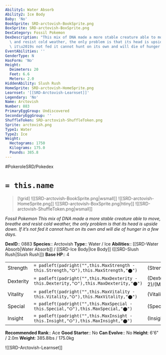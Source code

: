 ```yaml
---
Ability1: Water Absorb
Ability2: Ice Body
Baby: 'No'
BookSprite: SRD-arctovish-BookSprite.png
BoxSprite: SRD-arctovish-BoxSprite.png
DexCategory: Fossil Pokemon
DexDescription: "This mix of DNA made a more stable creature able to move, breathe\
  \ and resist cold weather, the only problem is that its head is upside down. If\
  \ it\u2019s not fed it cannot hunt on its own and will die of hunger in a few days."
EventAbilities: ''
GenderType: N
HasForm: 'No'
Height:
  Deimeters: 20
  Feet: 6.6
  Meters: 2.0
HiddenAbility: Slush Rush
HomeSprite: SRD-arctovish-HomeSprite.png
Learnset: '[[SRD-Arctovish-Learnset]]'
Legendary: 'No'
Name: Arctovish
Number: 883
PrimaryEggGroup: Undiscovered
SecondaryEggGroup: ''
ShuffleToken: SRD-arctovish-ShuffleToken.png
Sprite: arctovish.png
Type1: Water
Type2: Ice
Weight:
  Hectograms: 1750
  Kilograms: 175.0
  Pounds: 385.8
---
```


#PokeroleSRD/Pokedex

# `= this.name`

> [!grid]
> ![[SRD-arctovish-BookSprite.png|wsmall]]
> ![[SRD-arctovish-HomeSprite.png]]
> ![[SRD-arctovish-BoxSprite.png|htiny]]
> ![[SRD-arctovish-ShuffleToken.png|wsmall]]


*Fossil Pokemon*
*This mix of DNA made a more stable creature able to move, breathe and resist cold weather, the only problem is that its head is upside down. If it’s not fed it cannot hunt on its own and will die of hunger in a few days.*

**DexID**:: 0883
**Species**:: Arctovish
**Type**:: Water / Ice
**Abilities**:: [[SRD-Water Absorb|Water Absorb]] / [[SRD-Ice Body|Ice Body]] ([[SRD-Slush Rush|Slush Rush]])
**Base HP**:: 4

|           |                                                                                        |                                          |
| --------- | -------------------------------------------------------------------------------------- | ---------------------------------------- |
| Strength  | `= padleft(padright("",this.MaxStrength - this.Strength,"⭘"),this.MaxStrength,"⬤")`    | (Strength::2)/(MaxStrength::5)   |
| Dexterity | `= padleft(padright("",this.MaxDexterity - this.Dexterity,"⭘"),this.MaxDexterity,"⬤")` | (Dexterity:: 2)/(MaxDexterity::4) |
| Vitality  | `= padleft(padright("",this.MaxVitality - this.Vitality,"⭘"),this.MaxVitality,"⬤")`    | (Vitality::3)/(MaxVitality::6)   |
| Special   | `= padleft(padright("",this.MaxSpecial - this.Special,"⭘"),this.MaxSpecial,"⬤")`       | (Special::2)/(MaxSpecial::5)     |
| Insight   | `= padleft(padright("",this.MaxInsight - this.Insight,"⭘"),this.MaxInsight,"⬤")`       | (Insight::2)/(MaxInsight::5)     |


**Recommended Rank**:: Ace
**Good Starter**:: No
**Can Evolve**:: No
**Height**: 6'6" / 2.0m
**Weight**: 385.8lbs / 175.0kg

![[SRD-Arctovish-Learnset]]